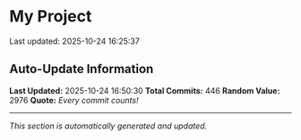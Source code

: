 # My Project


Last updated: 2025-10-24 16:25:37





































































































































































































































































































































































































































































































































































































































































































































































































































































## Auto-Update Information

**Last Updated:** 2025-10-24 16:50:30
**Total Commits:** 446
**Random Value:** 2976
**Quote:** _Every commit counts!_

---
_This section is automatically generated and updated._